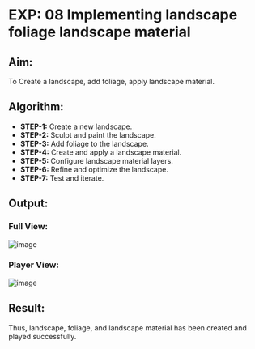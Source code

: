 # EXP: 08 Implementing landscape foliage landscape material
## Aim:
To Create a landscape, add foliage, apply landscape material.
## Algorithm:
- **STEP-1:** Create a new landscape.
- **STEP-2:** Sculpt and paint the landscape.
- **STEP-3:** Add foliage to the landscape.
- **STEP-4:** Create and apply a landscape material.
- **STEP-5:** Configure landscape material layers.
- **STEP-6:** Refine and optimize the landscape.
- **STEP-7:** Test and iterate.

## Output:

### Full View:
![image](https://github.com/user-attachments/assets/b33ebebf-d67d-4b1b-ba48-3d5f72738d74)
### Player View:
![image](https://github.com/user-attachments/assets/64c75c06-ea65-45e6-b3f2-27ac127f7eb0)

## Result:

Thus, landscape, foliage, and landscape material has been created and played successfully.
